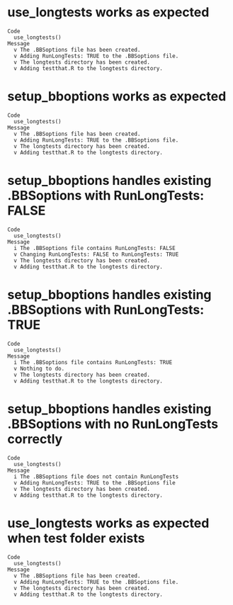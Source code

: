 # use_longtests works as expected

    Code
      use_longtests()
    Message
      v The .BBSoptions file has been created.
      v Adding RunLongTests: TRUE to the .BBSoptions file.
      v The longtests directory has been created.
      v Adding testthat.R to the longtests directory.

# setup_bboptions works as expected

    Code
      use_longtests()
    Message
      v The .BBSoptions file has been created.
      v Adding RunLongTests: TRUE to the .BBSoptions file.
      v The longtests directory has been created.
      v Adding testthat.R to the longtests directory.

# setup_bboptions handles existing .BBSoptions with RunLongTests: FALSE

    Code
      use_longtests()
    Message
      i The .BBSoptions file contains RunLongTests: FALSE
      v Changing RunLongTests: FALSE to RunLongTests: TRUE
      v The longtests directory has been created.
      v Adding testthat.R to the longtests directory.

# setup_bboptions handles existing .BBSoptions with RunLongTests: TRUE

    Code
      use_longtests()
    Message
      i The .BBSoptions file contains RunLongTests: TRUE
      v Nothing to do.
      v The longtests directory has been created.
      v Adding testthat.R to the longtests directory.

# setup_bboptions handles existing .BBSoptions with no RunLongTests correctly

    Code
      use_longtests()
    Message
      i The .BBSoptions file does not contain RunLongTests
      v Adding RunLongTests: TRUE to the .BBSoptions file
      v The longtests directory has been created.
      v Adding testthat.R to the longtests directory.

# use_longtests works as expected when test folder exists

    Code
      use_longtests()
    Message
      v The .BBSoptions file has been created.
      v Adding RunLongTests: TRUE to the .BBSoptions file.
      v The longtests directory has been created.
      v Adding testthat.R to the longtests directory.

